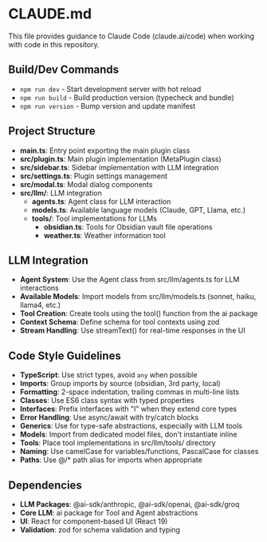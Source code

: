 # CLAUDE.md

This file provides guidance to Claude Code (claude.ai/code) when working with code in this repository.

## Build/Dev Commands
- `npm run dev` - Start development server with hot reload
- `npm run build` - Build production version (typecheck and bundle)
- `npm run version` - Bump version and update manifest

## Project Structure
- **main.ts**: Entry point exporting the main plugin class
- **src/plugin.ts**: Main plugin implementation (MetaPlugin class)
- **src/sidebar.ts**: Sidebar implementation with LLM integration
- **src/settings.ts**: Plugin settings management
- **src/modal.ts**: Modal dialog components
- **src/llm/**: LLM integration
  - **agents.ts**: Agent class for LLM interaction
  - **models.ts**: Available language models (Claude, GPT, Llama, etc.)
  - **tools/**: Tool implementations for LLMs
    - **obsidian.ts**: Tools for Obsidian vault file operations
    - **weather.ts**: Weather information tool

## LLM Integration
- **Agent System**: Use the Agent class from src/llm/agents.ts for LLM interactions
- **Available Models**: Import models from src/llm/models.ts (sonnet, haiku, llama4, etc.)
- **Tool Creation**: Create tools using the tool() function from the ai package
- **Context Schema**: Define schema for tool contexts using zod
- **Stream Handling**: Use streamText() for real-time responses in the UI

## Code Style Guidelines
- **TypeScript**: Use strict types, avoid `any` when possible
- **Imports**: Group imports by source (obsidian, 3rd party, local)
- **Formatting**: 2-space indentation, trailing commas in multi-line lists
- **Classes**: Use ES6 class syntax with typed properties
- **Interfaces**: Prefix interfaces with "I" when they extend core types
- **Error Handling**: Use async/await with try/catch blocks
- **Generics**: Use for type-safe abstractions, especially with LLM tools
- **Models**: Import from dedicated model files, don't instantiate inline
- **Tools**: Place tool implementations in src/llm/tools/ directory
- **Naming**: Use camelCase for variables/functions, PascalCase for classes
- **Paths**: Use @/* path alias for imports when appropriate

## Dependencies
- **LLM Packages**: @ai-sdk/anthropic, @ai-sdk/openai, @ai-sdk/groq
- **Core LLM**: ai package for Tool and Agent abstractions
- **UI**: React for component-based UI (React 19)
- **Validation**: zod for schema validation and typing